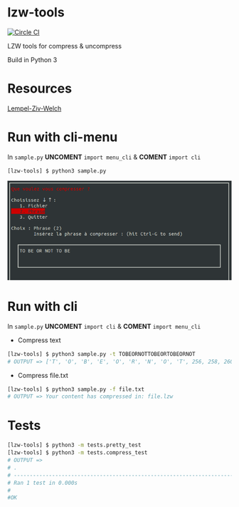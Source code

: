 # lzw-tools
[![Circle CI](https://circleci.com/gh/HugoPouliquen/lzw-tools.svg?style=shield)](https://circleci.com/gh/HugoPouliquen/lzw-tools)

LZW tools for compress &amp; uncompress

Build in Python 3

# Resources
[Lempel-Ziv-Welch](https://fr.wikipedia.org/wiki/Lempel-Ziv-Welch)

# Run with cli-menu
In `sample.py` **UNCOMENT** `import menu_cli` & **COMENT** `import cli`
```bash
[lzw-tools] $ python3 sample.py
```
![](img/preview.png?raw=true)

# Run with cli
In `sample.py` **UNCOMENT**  `import cli` & **COMENT** `import menu_cli`
- Compress text
```bash
[lzw-tools] $ python3 sample.py -t TOBEORNOTTOBEORTOBEORNOT
# OUTPUT => ['T', 'O', 'B', 'E', 'O', 'R', 'N', 'O', 'T', 256, 258, 260, 265, 259, 261]
```
- Compress file.txt
```bash
[lzw-tools] $ python3 sample.py -f file.txt
# OUTPUT => Your content has compressed in: file.lzw
```

# Tests
```bash
[lzw-tools] $ python3 -m tests.pretty_test
[lzw-tools] $ python3 -m tests.compress_test
# OUTPUT =>
# .
# ----------------------------------------------------------------------
# Ran 1 test in 0.000s
#
#OK
```
